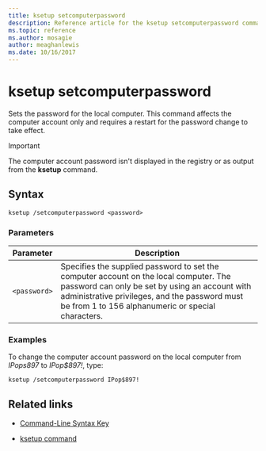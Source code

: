 ```yaml
---
title: ksetup setcomputerpassword
description: Reference article for the ksetup setcomputerpassword command, which sets the password for the local computer.
ms.topic: reference
ms.author: mosagie
author: meaghanlewis
ms.date: 10/16/2017
---
```



# ksetup setcomputerpassword

Sets the password for the local computer. This command affects the computer account only and requires a restart for the password change to take effect.

> [!IMPORTANT]
> The computer account password isn't displayed in the registry or as output from the **ksetup** command.

## Syntax

```
ksetup /setcomputerpassword <password>
```

### Parameters

| Parameter | Description |
| --------- | ----------- |
| `<password>` | Specifies the supplied password to set the computer account on the local computer. The password can only be set by using an account with administrative privileges, and the password must be from 1 to 156 alphanumeric or special characters. |

### Examples

To change the computer account password on the local computer from *IPops897* to *IPop$897!*, type:

```
ksetup /setcomputerpassword IPop$897!
```

## Related links

- [Command-Line Syntax Key](command-line-syntax-key.md)

- [ksetup command](ksetup.md)
